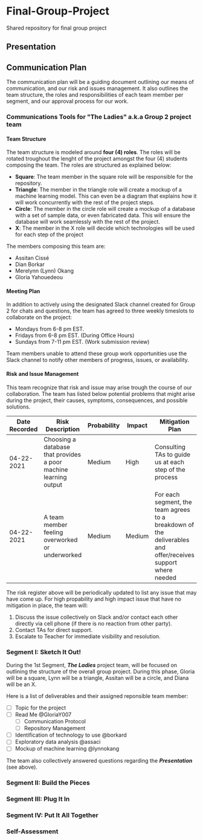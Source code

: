 # Final-Group-Project
Shared repository for final group project

## Presentation

## Communication Plan

The communication plan will be a guiding document outlining our means of communication, and our risk and issues management. It also outlines the team structure, the roles and responsibilities of each team member per segment, and our approval process for our work.

### Communications Tools for "The Ladies" a.k.a Group 2 project team

#### Team Structure

The team structure is modeled around **four (4) roles**. The roles will be rotated troughout the lenght of the project amongst the four (4) students composing the team. The roles are structured as explained below:
- **Square**: The team member in the square role will be responsible for the repository.
- **Triangle**: The member in the triangle role will create a mockup of a machine learning model. This can even be a diagram that explains how it will work concurrently with the rest of the project steps.
- **Circle**: The member in the circle role will create a mockup of a database with a set of sample data, or even fabricated data. This will ensure the database will work seamlessly with the rest of the project.
- **X**: The member in the X role will decide which technologies will be used for each step of the project

The members composing this team are:
- Assitan Cissé
- Dian Borkar
- Merelynn (Lynn) Okang
- Gloria Yahouedeou

#### Meeting Plan

In addition to actively using the designated Slack channel created for Group 2 for chats and questions, the team has agreed to three weekly timeslots to collaborate on the project:
- Mondays from 6-8 pm EST.
- Fridays from 6-8 pm EST. (During Office Hours)
- Sundays from 7-11 pm EST. (Work submission review)

Team members unable to attend these group work opportunities use the Slack channel to notify other members of progress, issues, or availability.

#### Risk and Issue Management

This team recognize that risk and issue may arise trough the course of our collaboration. The team has listed below potential problems that might arise during the project, their causes, symptoms, consequences, and possible solutions.

| Date Recorded | Risk Description | Probability | Impact | Mitigation Plan |
| ------------- | ------------- | ------------- | ------------- | ------------- |
| 04-22-2021  | Choosing a database that provides a poor machine learning output  | Medium | High  | Consulting TAs to guide us at each step of the process |
| 04-22-2021  | A team member feeling overworked or underworked  | Medium  | Medium  | For each segment, the team agrees to a breakdown of the deliverables and offer/receives support where needed   |


The risk register above will be periodically updated to list any issue that may have come up. For high propability and high impact issue that have no mitigation in place, the team will:
1. Discuss the issue collectively on Slack and/or contact each other directly via cell phone (if there is no reaction from other party).
2. Contact TAs for direct support.
3. Escalate to Teacher for immediate visibility and resolution.

### Segment I: Sketch It Out!

During the 1st Segment,  ***The Ladies*** project team, will be focused on outlining the structure of the overall group project. During this phase, Gloria will be a square, Lynn will be a triangle, Assitan will be a circle, and Diana will be an X.

Here is a list of deliverables and their assigned reponsible team member:
- [ ] Topic for the project 
- [ ] Read Me @GloriaY007
     - [ ] Communication Protocol
     - [ ] Repository Management
- [ ] Identification of technology to use @borkard
- [ ] Exploratory data analysis @assaci
- [ ] Mockup of machine learning @lynnokang

The team also collectively answered questions regarding the ***Presentation*** (see above). 

### Segment II: Build the Pieces

### Segment III: Plug It In

### Segment IV: Put It All Together

### Self-Assessment

